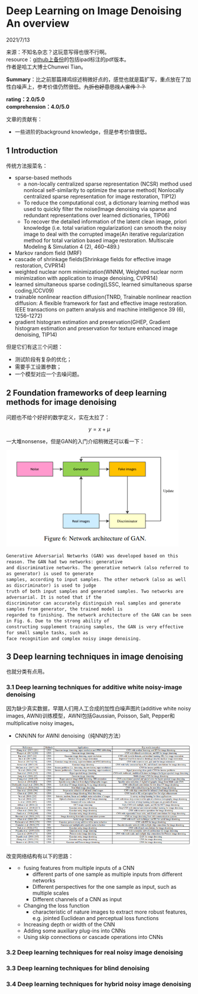 # Deep Learning on Image Denoising An overview  

2021/7/13  

来源：不知名杂志？这玩意写得也很不行啊。  
resource：[github上备份](https://github.com/YouCaiJun98/YouCaiJun98.github.io/blob/master/articles/CV/Denoising/Deep%20Learning%20for%20Image%20Denoising%EF%BC%9AA%20Survey.pdf)的包括ipad标注的pdf版本。  
作者是哈工大博士Chunwei Tian。  

**Summary**：比之前那篇辣鸡综述稍微好点的，感觉也就是篇扩写，重点放在了加性白噪声上，参考价值仍然很低。~~九折也好意思找人宣传？？~~  

**rating：2.0/5.0**  
**comprehension：4.0/5.0**  

文章的贡献有：  
* 一些进阶的background knowledge，但是参考价值很低。  

## 1 Introduction  
传统方法报菜名：  
* sparse-based methods  
    * a non-locally centralized sparse representation (NCSR) method used nonlocal self-similarity to optimize the sparse method( Nonlocally centralized sparse representation for image restoration, TIP12)  
    * To reduce the computational cost, a dictionary learning method was used to quickly filter the noise(Image denoising via sparse and redundant representations over learned dictionaries, TIP06)  
    * To recover the detailed information of the latent clean image, priori knowledge (i.e. total variation regularization) can smooth the noisy image to deal with the corrupted image(An iterative regularization method for total variation based image restoration. Multiscale Modeling & Simulation 4 (2), 460–489.)  
* Markov random field (MRF)  
* cascade of shrinkage fields(Shrinkage fields for effective image restoration, CVPR14)  
* weighted nuclear norm minimization(WNNM, Weighted nuclear norm minimization with application to image denoising, CVPR14)  
* learned simultaneous sparse coding(LSSC, learned simultaneous sparse coding,ICCV09)  
* trainable nonlinear reaction diffusion(TNRD, Trainable nonlinear reaction diffusion: A flexible framework for fast and effective image restoration. IEEE transactions on pattern analysis and machine intelligence 39 (6), 1256–1272)  
* gradient histogram estimation and preservation(GHEP, Gradient histogram estimation and preservation for texture enhanced image denoising, TIP14)  

但是它们有这三个问题：  
* 测试阶段有复杂的优化；  
* 需要手工设置参数；  
* 一个模型对应一个去噪问题。  

## 2 Foundation frameworks of deep learning methods for image denoising  
问题也不给个好好的数学定义，实在太拉了：  

 $$y = x + \mu$$  

一大堆nonsense，但是GAN的入门介绍稍微还可以看一下：  

![](https://raw.githubusercontent.com/YouCaiJun98/MyPicBed/main/imgs/202107130007.png)  

```  
Generative Adversarial Networks (GAN) was developed based on this reason. The GAN had two networks: generative 
and discriminative networks. The generative network (also referred to as generator) is used to generate 
samples, according to input samples. The other network (also as well as discriminator) is used to judge 
truth of both input samples and generated samples. Two networks are adversarial. It is noted that if the 
discriminator can accurately distinguish real samples and generate samples from generator, the trained model is 
regarded to finishing. The network architecture of the GAN can be seen in Fig. 6. Due to the strong ability of 
constructing supplement training samples, the GAN is very effective for small sample tasks, such as 
face recognition and complex noisy image denoising.
```  

## 3 Deep learning techniques in image denoising  
也就分类有点用。  
### 3.1 Deep learning techniques for additive white noisy-image denoising  
因为缺少真实数据，早期人们用人工合成的加性白噪声图片(additive white noisy images, AWNI)训练模型，AWNI包括Gaussian, Poisson, Salt, Pepper和multiplicative noisy images。  
* CNN/NN for AWNI denoising（纯NN的方法）  

![](https://raw.githubusercontent.com/YouCaiJun98/MyPicBed/main/imgs/202107130008.png)  

改变网络结构有以下的思路：  
*   * fusing features from multiple inputs of a CNN  
        * different parts of one sample as multiple inputs from different networks  
        * Different perspectives for the one sample as input, such as multiple scales  
        * Different channels of a CNN as input  
    * Changing the loss function  
        * characteristic of nature images to extract more robust features, e.g. jointed Euclidean and perceptual loss functions  
    * Increasing depth or width of the CNN  
    * Adding some auxiliary plug-ins into CNNs  
    * Using skip connections or cascade operations into CNNs  

### 3.2 Deep learning techniques for real noisy image denoising  

### 3.3 Deep learning techniques for blind denoising  

### 3.4 Deep learning techniques for hybrid noisy image denoising  